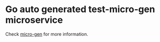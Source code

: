 # Go auto generated test-micro-gen microservice

Check [micro-gen](https://github.com/reivaj05/micro-gen) for more information.
